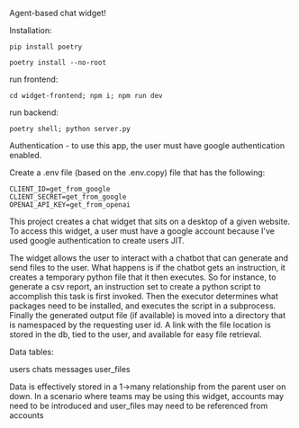 Agent-based chat widget!

Installation:

```
pip install poetry
```
```
poetry install --no-root
```
run frontend:
```
cd widget-frontend; npm i; npm run dev
```
run backend: 
```
poetry shell; python server.py
```


Authentication - to use this app, the user must have google authentication enabled.


Create a .env file (based on the .env.copy) file that has the following:
```
CLIENT_ID=get_from_google
CLIENT_SECRET=get_from_google
OPENAI_API_KEY=get_from_openai
```

This project creates a chat widget that sits on a desktop of a given website. To access this widget, a user must have a google account because I've used google authentication to create users JIT.

The widget allows the user to interact with a chatbot that can generate and send files to the user. What happens is if the chatbot gets an instruction, it creates a temporary python file that it then executes. So for instance, to generate a csv report, an instruction set to create a python script to accomplish this task is first invoked. Then the executor determines what packages need to be installed, and executes the script in a subprocess. Finally the generated output file (if available) is moved into a directory that is namespaced by the requesting user id. A link with the file location is stored in the db, tied to the user, and available for easy file retrieval. 

Data tables:

users
chats
messages
user_files

Data is effectively stored in a 1->many relationship from the parent user on down. In a scenario where teams may be using this widget, accounts may need to be introduced and user_files may need to be referenced from accounts

